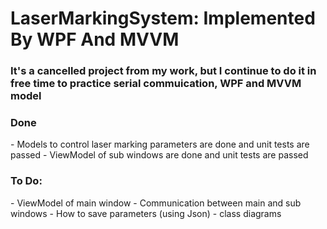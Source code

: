 # LaserMarkingSystem: Implemented By WPF And MVVM
 
 <h3>It's a cancelled project from my work, but I continue to do it in free time to practice serial commuication, WPF and MVVM model</h2>
 <h3>Done </h3> 
 <p>
 - Models to control laser marking parameters are done and unit tests are passed
 - ViewModel of sub windows are done and unit tests are passed</p>
 
 <h3>To Do:</h3>
 <p>
 - ViewModel of main window
 - Communication between main and sub windows
 - How to save parameters (using Json)
 - class diagrams
 </p>
 
 
